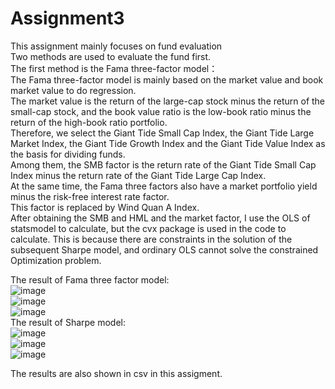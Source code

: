 # Assignment3
This assignment mainly focuses on fund evaluation   
Two methods are used to evaluate the fund first.  
The first method is the Fama three-factor model：  
The Fama three-factor model is mainly based on the market value and book market value to do regression.  
The market value is the return of the large-cap stock minus the return of the small-cap stock, and the book value ratio is the low-book ratio minus the return of the high-book ratio portfolio.  
Therefore, we select the Giant Tide Small Cap Index, the Giant Tide Large Market Index, the Giant Tide Growth Index and the Giant Tide Value Index as the basis for dividing funds.  
Among them, the SMB factor is the return rate of the Giant Tide Small Cap Index minus the return rate of the Giant Tide Large Cap Index.  
At the same time, the Fama three factors also have a market portfolio yield minus the risk-free interest rate factor.  
This factor is replaced by Wind Quan A Index.  
After obtaining the SMB and HML and the market factor, I use the OLS of statsmodel to calculate, but the cvx package is used in the code to calculate. This is because there are constraints in the solution of the subsequent Sharpe model, and ordinary OLS cannot solve the constrained Optimization problem.   

The result of Fama three factor model:  
![image](https://user-images.githubusercontent.com/78793744/117997010-3401a280-b375-11eb-8736-76d52946b704.png)  
![image](https://user-images.githubusercontent.com/78793744/117997097-47147280-b375-11eb-989f-0cb2f8cd1065.png)  
![image](https://user-images.githubusercontent.com/78793744/117997173-54c9f800-b375-11eb-8139-389dd9df0fcf.png)  
The result of Sharpe model:  
![image](https://user-images.githubusercontent.com/78793744/117997287-6b704f00-b375-11eb-81ec-1c383cdf289b.png)  
![image](https://user-images.githubusercontent.com/78793744/117997360-788d3e00-b375-11eb-8dd6-cf062c28bfa4.png)  
![image](https://user-images.githubusercontent.com/78793744/117997422-85aa2d00-b375-11eb-9d27-b184fbe9d11c.png)  

The results are also shown in csv in this assigment.




